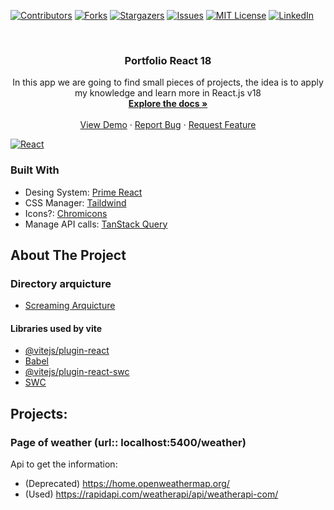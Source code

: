 [![Contributors][contributors-shield]][contributors-url]
[![Forks][forks-shield]][forks-url]
[![Stargazers][stars-shield]][stars-url]
[![Issues][issues-shield]][issues-url]
[![MIT License][license-shield]][license-url]
[![LinkedIn][linkedin-shield]][linkedin-url]

<!-- PROJECT LOGO -->

<br />
<div align="center">
    <h3 align="center">Portfolio React 18</h3>
    <p align="center">
        In this app we are going to find small pieces of projects, the idea is to apply my knowledge and learn more in React.js v18
        <br />
        <a href="https://github.com/github_username/repo_name"><strong>Explore the docs »</strong></a>
        <br />
        <br />
        <a href="https://github.com/github_username/repo_name">View Demo</a>
        ·
        <a href="https://github.com/github_username/repo_name/issues/new?labels=bug&template=bug-report---.md">Report Bug</a>
        ·
        <a href="https://github.com/github_username/repo_name/issues/new?labels=enhancement&template=feature-request---.md">Request Feature</a>
    </p>
</div>

[![React][React.js]][React-url]

### Built With

-   Desing System: [Prime React](https://primereact.org/installation/)
-   CSS Manager: [Taildwind](https://tailwindcss.com/)
-   Icons?: [Chromicons](https://lifeomic.github.io/chromicons.com/)
-   Manage API calls: [TanStack Query](https://tanstack.com/query/latest/docs/framework/react/overview)

<!-- ABOUT THE PROJECT -->

## About The Project

### Directory arquicture

-   [Screaming Arquicture](https://blog.cleancoder.com/uncle-bob/2011/09/30/Screaming-Architecture.html)

#### Libraries used by vite

-   [@vitejs/plugin-react](https://github.com/vitejs/vite-plugin-react/blob/main/packages/plugin-react/README.md)
-   [Babel](https://babeljs.io/)
-   [@vitejs/plugin-react-swc](https://github.com/vitejs/vite-plugin-react-swc)
-   [SWC](https://swc.rs/)

## Projects:

### Page of weather (url:: localhost:5400/weather)

Api to get the information:

-   (Deprecated) https://home.openweathermap.org/
-   (Used) https://rapidapi.com/weatherapi/api/weatherapi-com/

<!-- https://www.markdownguide.org/basic-syntax/#reference-style-links -->

[contributors-shield]: https://img.shields.io/github/contributors/cavidev/reactjs-v18.svg?style=for-the-badge
[contributors-url]: https://github.com/cavidev/reactjs-v18/graphs/contributors
[forks-shield]: https://img.shields.io/github/forks/cavidev/reactjs-v18.svg?style=for-the-badge
[forks-url]: https://github.com/cavidev/reactjs-v18/network/members
[stars-shield]: https://img.shields.io/github/stars/cavidev/reactjs-v18.svg?style=for-the-badge
[stars-url]: https://github.com/cavidev/reactjs-v18/stargazers
[issues-shield]: https://img.shields.io/github/issues/cavidev/reactjs-v18.svg?style=for-the-badge
[issues-url]: https://github.com/cavidev/reactjs-v18/issues
[license-shield]: https://img.shields.io/github/license/cavidev/reactjs-v18.svg?style=for-the-badge
[license-url]: https://github.com/cavidev/reactjs-v18/blob/master/LICENSE.txt
[linkedin-shield]: https://img.shields.io/badge/-LinkedIn-black.svg?style=for-the-badge&logo=linkedin&colorB=555
[linkedin-url]: https://linkedin.com/in/carlosmariovillafuerte
[React.js]: https://img.shields.io/badge/React-20232A?style=for-the-badge&logo=react&logoColor=61DAFB
[React-url]: https://reactjs.org/
